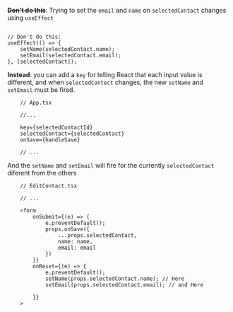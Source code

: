 **~~Don't do this~~**: Trying to set the ```email``` and ```name``` on ```selectedContact``` changes using ```useEffect```
```tsx

// Don't do this:
useEffect(() => {
    setName(selectedContact.name);
    setEmail(selectedContact.email);
}, [selectedContact]);

```

**Instead**: you can add a ```key``` for telling React that each input value is different, and when ```selectedContect``` changes, the new ```setName``` and  ```setEmail``` must be fired.
```tsx
    // App.tsx

    //...

    key={selectedContactId}
    selectedContact={selectedContact}
    onSave={handleSave}

    // ...
```
And the  ```setName``` and  ```setEmail``` will fire for the currently ```selectedContact``` diferent from the others
```tsx
    // EditContact.tsx

    // ... 

    <form
        onSubmit={(e) => {
            e.preventDefault();
            props.onSave({
                ...props.selectedContact,
                name: name,
                email: email
            })
        }}
        onReset={(e) => {
            e.preventDefault();
            setName(props.selectedContact.name); // Here 
            setEmail(props.selectedContact.email); // and Here

        }}
    >
```

